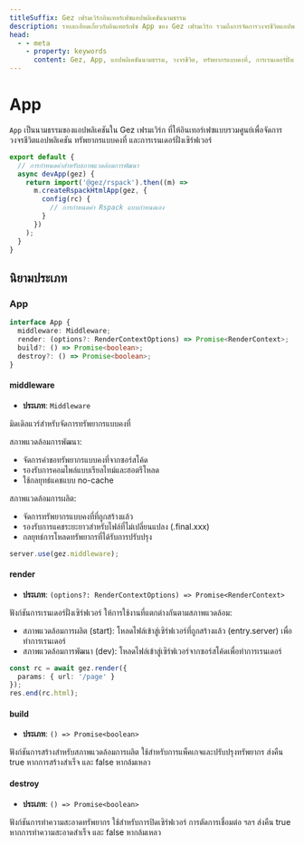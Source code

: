 ```yaml
---
titleSuffix: Gez เฟรมเวิร์กอินเทอร์เฟซแอปพลิเคชันนามธรรม
description: รายละเอียดเกี่ยวกับอินเทอร์เฟซ App ของ Gez เฟรมเวิร์ก รวมถึงการจัดการวงจรชีวิตแอปพลิเคชัน การจัดการทรัพยากรแบบคงที่ และฟังก์ชันการเรนเดอร์ฝั่งเซิร์ฟเวอร์ เพื่อช่วยให้นักพัฒนาทำความเข้าใจและใช้ฟังก์ชันหลักของแอปพลิเคชัน
head:
  - - meta
    - property: keywords
      content: Gez, App, แอปพลิเคชันนามธรรม, วงจรชีวิต, ทรัพยากรแบบคงที่, การเรนเดอร์ฝั่งเซิร์ฟเวอร์, API
---
```


# App

`App` เป็นนามธรรมของแอปพลิเคชันใน Gez เฟรมเวิร์ก ที่ให้อินเทอร์เฟซแบบรวมศูนย์เพื่อจัดการวงจรชีวิตแอปพลิเคชัน ทรัพยากรแบบคงที่ และการเรนเดอร์ฝั่งเซิร์ฟเวอร์

```ts title="entry.node.ts"
export default {
  // การกำหนดค่าสำหรับสภาพแวดล้อมการพัฒนา
  async devApp(gez) {
    return import('@gez/rspack').then((m) =>
      m.createRspackHtmlApp(gez, {
        config(rc) {
          // การกำหนดค่า Rspack แบบกำหนดเอง
        }
      })
    );
  }
}
```

## นิยามประเภท
### App

```ts
interface App {
  middleware: Middleware;
  render: (options?: RenderContextOptions) => Promise<RenderContext>;
  build?: () => Promise<boolean>;
  destroy?: () => Promise<boolean>;
}
```

#### middleware

- **ประเภท**: `Middleware`

มิดเดิลแวร์สำหรับจัดการทรัพยากรแบบคงที่

สภาพแวดล้อมการพัฒนา:
- จัดการคำขอทรัพยากรแบบคงที่จากซอร์สโค้ด
- รองรับการคอมไพล์แบบเรียลไทม์และฮอตรีโหลด
- ใช้กลยุทธ์แคชแบบ no-cache

สภาพแวดล้อมการผลิต:
- จัดการทรัพยากรแบบคงที่ที่ถูกสร้างแล้ว
- รองรับการแคชระยะยาวสำหรับไฟล์ที่ไม่เปลี่ยนแปลง (.final.xxx)
- กลยุทธ์การโหลดทรัพยากรที่ได้รับการปรับปรุง

```ts
server.use(gez.middleware);
```

#### render

- **ประเภท**: `(options?: RenderContextOptions) => Promise<RenderContext>`

ฟังก์ชันการเรนเดอร์ฝั่งเซิร์ฟเวอร์ ให้การใช้งานที่แตกต่างกันตามสภาพแวดล้อม:
- สภาพแวดล้อมการผลิต (start): โหลดไฟล์เข้าสู่เซิร์ฟเวอร์ที่ถูกสร้างแล้ว (entry.server) เพื่อทำการเรนเดอร์
- สภาพแวดล้อมการพัฒนา (dev): โหลดไฟล์เข้าสู่เซิร์ฟเวอร์จากซอร์สโค้ดเพื่อทำการเรนเดอร์

```ts
const rc = await gez.render({
  params: { url: '/page' }
});
res.end(rc.html);
```

#### build

- **ประเภท**: `() => Promise<boolean>`

ฟังก์ชันการสร้างสำหรับสภาพแวดล้อมการผลิต ใช้สำหรับการแพ็คเกจและปรับปรุงทรัพยากร ส่งคืน true หากการสร้างสำเร็จ และ false หากล้มเหลว

#### destroy

- **ประเภท**: `() => Promise<boolean>`

ฟังก์ชันการทำความสะอาดทรัพยากร ใช้สำหรับการปิดเซิร์ฟเวอร์ การตัดการเชื่อมต่อ ฯลฯ ส่งคืน true หากการทำความสะอาดสำเร็จ และ false หากล้มเหลว